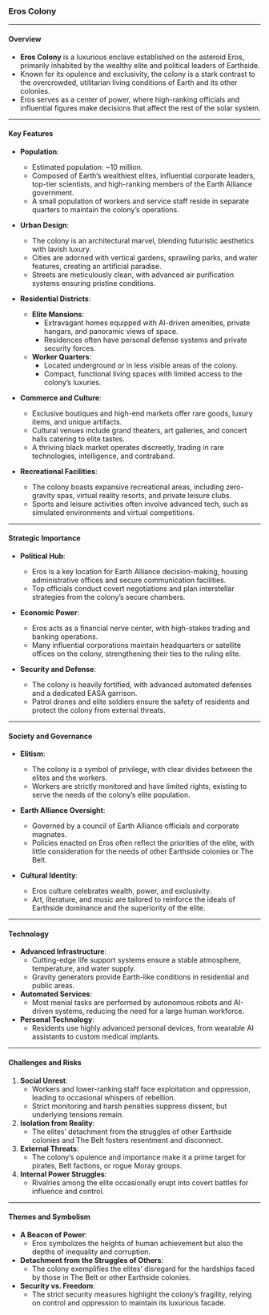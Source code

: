 ### Eros Colony

---

#### **Overview**
- **Eros Colony** is a luxurious enclave established on the asteroid Eros, primarily inhabited by the wealthy elite and political leaders of Earthside.
- Known for its opulence and exclusivity, the colony is a stark contrast to the overcrowded, utilitarian living conditions of Earth and its other colonies.
- Eros serves as a center of power, where high-ranking officials and influential figures make decisions that affect the rest of the solar system.

---

#### **Key Features**
- **Population**:
  - Estimated population: ~10 million.
  - Composed of Earth’s wealthiest elites, influential corporate leaders, top-tier scientists, and high-ranking members of the Earth Alliance government.
  - A small population of workers and service staff reside in separate quarters to maintain the colony’s operations.

- **Urban Design**:
  - The colony is an architectural marvel, blending futuristic aesthetics with lavish luxury.
  - Cities are adorned with vertical gardens, sprawling parks, and water features, creating an artificial paradise.
  - Streets are meticulously clean, with advanced air purification systems ensuring pristine conditions.

- **Residential Districts**:
  - **Elite Mansions**:
    - Extravagant homes equipped with AI-driven amenities, private hangars, and panoramic views of space.
    - Residences often have personal defense systems and private security forces.
  - **Worker Quarters**:
    - Located underground or in less visible areas of the colony.
    - Compact, functional living spaces with limited access to the colony’s luxuries.

- **Commerce and Culture**:
  - Exclusive boutiques and high-end markets offer rare goods, luxury items, and unique artifacts.
  - Cultural venues include grand theaters, art galleries, and concert halls catering to elite tastes.
  - A thriving black market operates discreetly, trading in rare technologies, intelligence, and contraband.

- **Recreational Facilities**:
  - The colony boasts expansive recreational areas, including zero-gravity spas, virtual reality resorts, and private leisure clubs.
  - Sports and leisure activities often involve advanced tech, such as simulated environments and virtual competitions.

---

#### **Strategic Importance**
- **Political Hub**:
  - Eros is a key location for Earth Alliance decision-making, housing administrative offices and secure communication facilities.
  - Top officials conduct covert negotiations and plan interstellar strategies from the colony’s secure chambers.

- **Economic Power**:
  - Eros acts as a financial nerve center, with high-stakes trading and banking operations.
  - Many influential corporations maintain headquarters or satellite offices on the colony, strengthening their ties to the ruling elite.

- **Security and Defense**:
  - The colony is heavily fortified, with advanced automated defenses and a dedicated EASA garrison.
  - Patrol drones and elite soldiers ensure the safety of residents and protect the colony from external threats.

---

#### **Society and Governance**
- **Elitism**:
  - The colony is a symbol of privilege, with clear divides between the elites and the workers.
  - Workers are strictly monitored and have limited rights, existing to serve the needs of the colony’s elite population.

- **Earth Alliance Oversight**:
  - Governed by a council of Earth Alliance officials and corporate magnates.
  - Policies enacted on Eros often reflect the priorities of the elite, with little consideration for the needs of other Earthside colonies or The Belt.

- **Cultural Identity**:
  - Eros culture celebrates wealth, power, and exclusivity.
  - Art, literature, and music are tailored to reinforce the ideals of Earthside dominance and the superiority of the elite.

---

#### **Technology**
- **Advanced Infrastructure**:
  - Cutting-edge life support systems ensure a stable atmosphere, temperature, and water supply.
  - Gravity generators provide Earth-like conditions in residential and public areas.
- **Automated Services**:
  - Most menial tasks are performed by autonomous robots and AI-driven systems, reducing the need for a large human workforce.
- **Personal Technology**:
  - Residents use highly advanced personal devices, from wearable AI assistants to custom medical implants.

---

#### **Challenges and Risks**
1. **Social Unrest**:
   - Workers and lower-ranking staff face exploitation and oppression, leading to occasional whispers of rebellion.
   - Strict monitoring and harsh penalties suppress dissent, but underlying tensions remain.
2. **Isolation from Reality**:
   - The elites’ detachment from the struggles of other Earthside colonies and The Belt fosters resentment and disconnect.
3. **External Threats**:
   - The colony’s opulence and importance make it a prime target for pirates, Belt factions, or rogue Moray groups.
4. **Internal Power Struggles**:
   - Rivalries among the elite occasionally erupt into covert battles for influence and control.

---

#### **Themes and Symbolism**
- **A Beacon of Power**:
  - Eros symbolizes the heights of human achievement but also the depths of inequality and corruption.
- **Detachment from the Struggles of Others**:
  - The colony exemplifies the elites’ disregard for the hardships faced by those in The Belt or other Earthside colonies.
- **Security vs. Freedom**:
  - The strict security measures highlight the colony’s fragility, relying on control and oppression to maintain its luxurious facade.